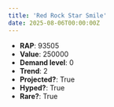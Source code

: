 ```yaml
---
title: 'Red Rock Star Smile'
date: 2025-08-06T00:00:00Z
---
```

- **RAP**: 93505
- **Value**: 250000
- **Demand level**: 0
- **Trend**: 2
- **Projected?**: True
- **Hyped?**: True
- **Rare?**: True

